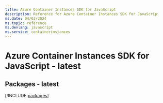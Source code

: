 ```yaml
---
title: Azure Container Instances SDK for JavaScript
description: Reference for Azure Container Instances SDK for JavaScript
ms.date: 04/03/2024
ms.topic: reference
ms.devlang: javascript
ms.service: containerinstances
---
```

# Azure Container Instances SDK for JavaScript - latest
## Packages - latest
[!INCLUDE [packages](container-instances-index.md)]